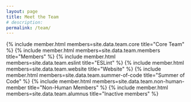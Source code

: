 ```yaml
---
layout: page
title: Meet the Team
# description:
permalink: /team/
---
```


<div class="container team">
  {% include member.html members=site.data.team.core title="Core Team" %}
  {% include member.html members=site.data.team.members title="Members" %}
  {% include member.html members=site.data.team.eslint title="ESLint" %}
  {% include member.html members=site.data.team.website title="Website" %}
  {% include member.html members=site.data.team.summer-of-code title="Summer of Code" %}
  {% include member.html members=site.data.team.non-human-member title="Non-Human Members" %}
  {% include member.html members=site.data.team.alumnus title="Inactive members" %}
</div>
